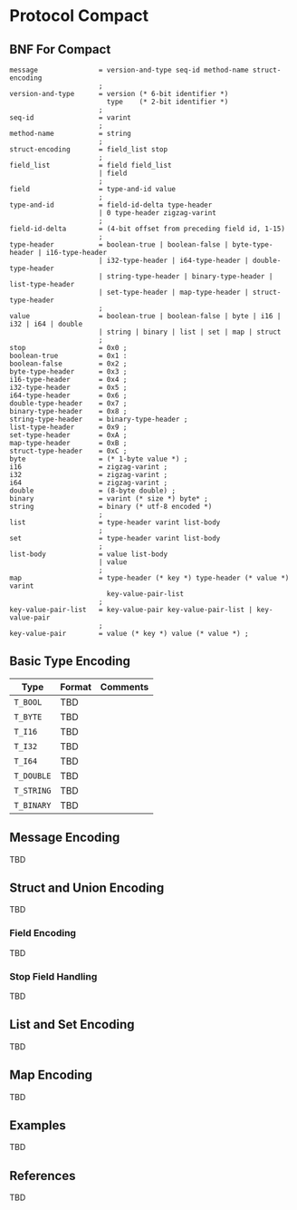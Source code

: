 # Protocol Compact

## BNF For Compact

```ebnf
message               = version-and-type seq-id method-name struct-encoding
                      ;
version-and-type      = version (* 6-bit identifier *) 
                        type    (* 2-bit identifier *)
                      ;
seq-id                = varint
                      ;
method-name           = string
                      ;
struct-encoding       = field_list stop
                      ;
field_list            = field field_list 
                      | field
                      ;
field                 = type-and-id value
                      ;
type-and-id           = field-id-delta type-header 
                      | 0 type-header zigzag-varint
                      ;
field-id-delta        = (4-bit offset from preceding field id, 1-15)
                      ;
type-header           = boolean-true | boolean-false | byte-type-header | i16-type-header
                      | i32-type-header | i64-type-header | double-type-header
                      | string-type-header | binary-type-header | list-type-header
                      | set-type-header | map-type-header | struct-type-header
                      ;
value                 = boolean-true | boolean-false | byte | i16 | i32 | i64 | double
                      | string | binary | list | set | map | struct
                      ;
stop                  = 0x0 ;
boolean-true          = 0x1 :
boolean-false         = 0x2 ;
byte-type-header      = 0x3 ;
i16-type-header       = 0x4 ;
i32-type-header       = 0x5 ;
i64-type-header       = 0x6 ;
double-type-header    = 0x7 ;
binary-type-header    = 0x8 ;
string-type-header    = binary-type-header ;
list-type-header      = 0x9 ;
set-type-header       = 0xA ;
map-type-header       = 0xB ;
struct-type-header    = 0xC ;
byte                  = (* 1-byte value *) ;
i16                   = zigzag-varint ;
i32                   = zigzag-varint ;
i64                   = zigzag-varint ;
double                = (8-byte double) ;
binary                = varint (* size *) byte* ;
string                = binary (* utf-8 encoded *)
                      ;
list                  = type-header varint list-body
                      ;
set                   = type-header varint list-body
                      ;
list-body             = value list-body 
                      | value
                      ;
map                   = type-header (* key *) type-header (* value *) varint 
                        key-value-pair-list
                      ;
key-value-pair-list   = key-value-pair key-value-pair-list | key-value-pair
                      ;
key-value-pair        = value (* key *) value (* value *) ;
```

## Basic Type Encoding

Type       | Format | Comments
-----------|--------|---------
`T_BOOL`   | TBD |
`T_BYTE`   | TBD |
`T_I16`    | TBD |
`T_I32`    | TBD |
`T_I64`    | TBD |
`T_DOUBLE` | TBD |
`T_STRING` | TBD |
`T_BINARY` | TBD |

## Message Encoding

TBD

## Struct and Union Encoding

TBD

### Field Encoding

TBD

### Stop Field Handling

TBD

## List and Set Encoding

TBD

## Map Encoding

TBD

## Examples

TBD

## References

TBD

